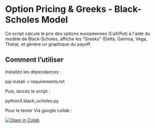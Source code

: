 # Option Pricing & Greeks - Black-Scholes Model

Ce script calcule le prix des options européennes (Call/Put) à l'aide du modèle de Black-Scholes, affiche les "Greeks" (Delta, Gamma, Vega, Theta), et génère un graphique du payoff.

## Comment l’utiliser

Installez les dépendances :

   pip install -r requirements.txt
   
Puis, lancez le script :

   python3 black_scholes.py
   
Pour le tester Via google collab : 

[![Open in Colab](https://colab.research.google.com/assets/colab-badge.svg)](https://colab.research.google.com/github/Gabriel-Benguigui/option-greeks-black-scholes/blob/main/option_black_scholes_colab.ipynb)
